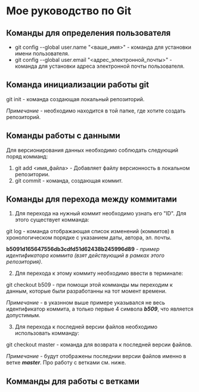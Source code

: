 # Мое руководство по Git

## Команды для определения пользователя

* git config --global user.name "<ваше_имя>" - команда для установки имени пользователя.
* git config --global user.email "<адрес_электронной_почты>" - команда для установки адреса электронной почты пользователя.

## Команда инициализации работы git

git init - команда создающая локальный репозиторий.

*Примечание* - необходимо находится в той папке, где хотите создать репозиторий.

## Команды работы с данными

Для версионирования данных необходимо соблюдать следующий поряд комманд:

1. git add <имя_файла> - Добавляет файлу версионность в локальном репозитории.
2. git commit - команда, создающая коммит.  

## Команды для перехода между коммитами

1. Для перехода на нужный коммит необходимо узнать его "ID". Для этого существует комманда:

git log - команда отображающая список изменений (коммитов) в хронологическом порядке с указанием даты, автора, эл. почты.

**b5091d165647556db3cdfd51d62438b245996d89** - *пример идентификатора коммита (взят действующий в рамках этого репозитория)*.

2. Для перехода к этому коммиту необходимо ввести в терминале:

git checkout b509 - при помощи этой комманды мы переходим к данным, которые были разработанны на тот момент времени.

*Примечание* - в указнном выше примере указывался не весь идентификатор коммита, а только первые 4 символа _**b509**_, что является допустимым.

3. Для перехода к последней версии файлов необходимо использовать комманду:

git checkout master - команда для возврата к последней версии файлов.

*Примечание* - будут отображены последнии версии файлов именно в ветке __*master*__. Про работу с ветками см. ниже.

## Комманды для работы с ветками